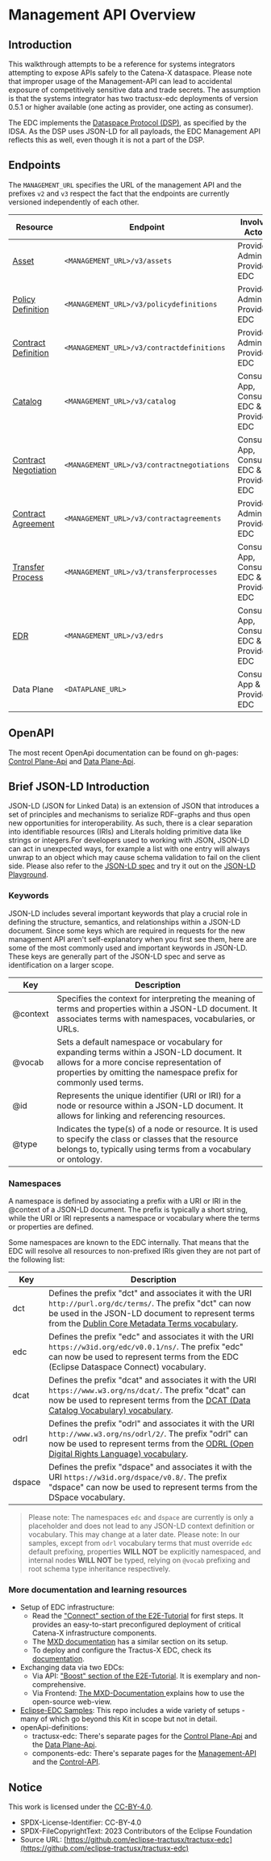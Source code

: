 # Management API Overview

## Introduction

This walkthrough attempts to be a reference for systems integrators attempting to expose APIs safely to the Catena-X
dataspace.
Please note that improper usage of the Management-API can lead to accidental exposure of competitively sensitive data
and trade secrets. The assumption is that the systems integrator has two tractusx-edc deployments of version 0.5.1 or
higher available (one acting as provider, one acting as consumer).

The EDC implements the [Dataspace Protocol (DSP)](https://docs.internationaldataspaces.org/dataspace-protocol/overview/readme),
as specified by the IDSA. As the DSP uses JSON-LD for all payloads, the EDC Management API reflects this as well, even
though it is not a part of the DSP.

## Endpoints

The `MANAGEMENT_URL` specifies the URL of the management API and the prefixes `v2` and `v3` respect the fact that the
endpoints are currently versioned independently of each other.

| Resource                                           | Endpoint                                   | Involved Actors                           |
|----------------------------------------------------|--------------------------------------------|-------------------------------------------|
| [Asset](01_assets.md)                              | `<MANAGEMENT_URL>/v3/assets`               | Provider Admin & Provider EDC             |
| [Policy Definition](02_policies.md)                | `<MANAGEMENT_URL>/v3/policydefinitions`    | Provider Admin & Provider EDC             |
| [Contract Definition](03_contractdefinitions.md)   | `<MANAGEMENT_URL>/v3/contractdefinitions`  | Provider Admin & Provider EDC             |
| [Catalog](04_catalog.md)                           | `<MANAGEMENT_URL>/v3/catalog`              | Consumer App, Consumer EDC & Provider EDC |
| [Contract Negotiation](05_contractnegotiations.md) | `<MANAGEMENT_URL>/v3/contractnegotiations` | Consumer App, Consumer EDC & Provider EDC |
| [Contract Agreement](08_contractagreements.md)     | `<MANAGEMENT_URL>/v3/contractagreements`   | Provider Admin & Provider EDC             |
| [Transfer Process](06_transferprocesses.md)        | `<MANAGEMENT_URL>/v3/transferprocesses`    | Consumer App, Consumer EDC & Provider EDC |
| [EDR](07_edrs.md)                                  | `<MANAGEMENT_URL>/v3/edrs`                 | Consumer App, Consumer EDC & Provider EDC |
| Data Plane                                         | `<DATAPLANE_URL>`                          | Consumer App & Provider EDC               |

## OpenAPI

The most recent OpenApi documentation can be found on gh-pages:
[Control Plane-Api](https://eclipse-tractusx.github.io/tractusx-edc/openapi/control-plane-api/0.9.0/) and
[Data Plane-Api](https://eclipse-tractusx.github.io/tractusx-edc/openapi/data-plane-api/0.9.0/).

## Brief JSON-LD Introduction

JSON-LD (JSON for Linked Data) is an extension of JSON that introduces a set of principles and mechanisms to serialize
RDF-graphs and thus open new opportunities for interoperability. As such, there is a clear separation into identifiable
resources (IRIs) and Literals holding primitive data like strings or integers.For developers used to working with JSON,
JSON-LD can act in unexpected ways, for example a list with one entry will always unwrap to an object which may cause
schema validation to fail on the client side. Please also refer to
the [JSON-LD spec](https://www.w3.org/TR/json-ld11/) and try it out on
the [JSON-LD Playground](https://json-ld.org/playground/).

### Keywords

JSON-LD includes several important keywords that play a crucial role in defining the structure, semantics, and
relationships
within a JSON-LD document. Since some keys which are required in requests for the new management API aren't
self-explanatory
when you first see them, here are some of the most commonly used and important keywords in JSON-LD.
These keys are generally part of the JSON-LD spec and serve as identification on a larger scope.

| Key      | Description                                                                                                                                                                                               |
|----------|-----------------------------------------------------------------------------------------------------------------------------------------------------------------------------------------------------------|
| @context | Specifies the context for interpreting the meaning of terms and properties within a JSON-LD document. It associates terms with namespaces, vocabularies, or URLs.                                         |
| @vocab   | Sets a default namespace or vocabulary for expanding terms within a JSON-LD document. It allows for a more concise representation of properties by omitting the namespace prefix for commonly used terms. |
| @id      | Represents the unique identifier (URI or IRI) for a node or resource within a JSON-LD document. It allows for linking and referencing resources.                                                          |
| @type    | Indicates the type(s) of a node or resource. It is used to specify the class or classes that the resource belongs to, typically using terms from a vocabulary or ontology.                                |

### Namespaces

A namespace is defined by associating a prefix with a URI or IRI in the @context of a JSON-LD document. The prefix is
typically a short string, while the URI or IRI represents a namespace or vocabulary where the terms or properties are
defined.

Some namespaces are known to the EDC internally. That means that the EDC will resolve all resources to non-prefixed IRIs
given they are not part of the following list:

| Key    | Description                                                                                                                                                                                                                                    |
|--------|------------------------------------------------------------------------------------------------------------------------------------------------------------------------------------------------------------------------------------------------|
| dct    | Defines the prefix "dct" and associates it with the URI `http://purl.org/dc/terms/`. The prefix "dct" can now be used in the JSON-LD document to represent terms from the [Dublin Core Metadata Terms vocabulary](https://purl.org/dc/terms/). |
| edc    | Defines the prefix "edc" and associates it with the URI `https://w3id.org/edc/v0.0.1/ns/`. The prefix "edc" can now be used to represent terms from the EDC (Eclipse Dataspace Connect) vocabulary.                                            |
| dcat   | Defines the prefix "dcat" and associates it with the URI `https://www.w3.org/ns/dcat/`. The prefix "dcat" can now be used to represent terms from the [DCAT (Data Catalog Vocabulary) vocabulary](https://www.w3.org/ns/dcat/).                |
| odrl   | Defines the prefix "odrl" and associates it with the URI `http://www.w3.org/ns/odrl/2/`. The prefix "odrl" can now be used to represent terms from the [ODRL (Open Digital Rights Language) vocabulary](http://www.w3.org/ns/odrl/2/).         |
| dspace | Defines the prefix "dspace" and associates it with the URI `https://w3id.org/dspace/v0.8/`. The prefix "dspace" can now be used to represent terms from the DSpace vocabulary.                                                                 |

> Please note: The namespaces `edc` and `dspace` are currently is only a placeholder and does not lead to any JSON-LD context definition
> or vocabulary.
> This may change at a later date.
> Please note: In our samples, except from `odrl` vocabulary terms that must override `edc` default prefixing,
> properties **WILL NOT** be explicitly namespaced, and internal nodes **WILL NOT** be typed, relying on `@vocab`
> prefixing and root schema type inheritance respectively.

### More documentation and learning resources

- Setup of EDC infrastructure:
    - Read
      the ["Connect" section of the E2E-Tutorial](https://eclipse-tractusx.github.io/docs/tutorials/e2e/connect/prepareInfrastructure)
      for first steps. It provides an easy-to-start preconfigured deployment of critical Catena-X infrastructure
      components.
    - The [MXD documentation](https://eclipse-edc.github.io/docs/#/submodule/MinimumViableDataspace/docs/developer/continuous-deployment/continuous_deployment) has a similar section on its setup.
    - To deploy and configure the Tractus-X EDC, check
      its [documentation](https://github.com/eclipse-tractusx/tractusx-edc/blob/main/README.md).
- Exchanging data via two EDCs:
    - Via API: ["Boost" section of the E2E-Tutorial](https://eclipse-tractusx.github.io/docs/tutorials/e2e/boost/). It
      is
      exemplary and non-comprehensive.
    - Via
      Frontend: [The MXD-Documentation ](https://eclipse-edc.github.io/docs/#/submodule/MinimumViableDataspace/docs/developer/?id=scenarios-covered)
      explains how to use the open-source web-view.
- [Eclipse-EDC Samples](https://github.com/eclipse-edc/Samples): This repo includes a wide variety of setups - many of
  which
  go beyond this Kit in scope but not in detail.
- openApi-definitions: 
  - tractusx-edc: There's separate pages for
    the [Control Plane-Api](https://eclipse-tractusx.github.io/tractusx-edc/openapi/control-plane-api/0.9.0/) and
    the [Data Plane-Api](https://eclipse-tractusx.github.io/tractusx-edc/openapi/data-plane-api/0.9.0/).
  - components-edc: There's separate pages for
  the [Management-API](https://eclipse-edc.github.io/Connector/openapi/management-api/#/) and
  the [Control-API](https://eclipse-edc.github.io/Connector/openapi/control-api/#/).

## Notice

This work is licensed under the [CC-BY-4.0](https://creativecommons.org/licenses/by/4.0/legalcode).

- SPDX-License-Identifier: CC-BY-4.0
- SPDX-FileCopyrightText: 2023 Contributors of the Eclipse Foundation
- Source URL: [https://github.com/eclipse-tractusx/tractusx-edc](https://github.com/eclipse-tractusx/tractusx-edc)
